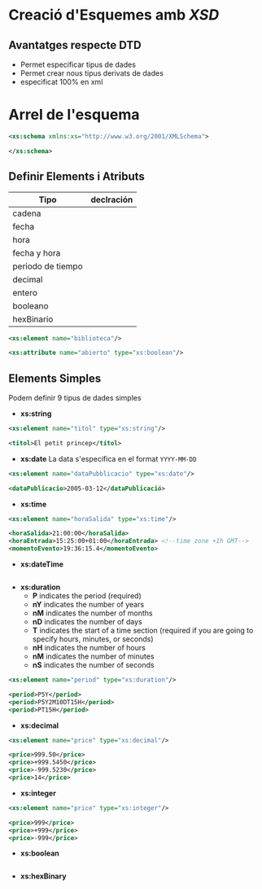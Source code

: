 # Creació d'Esquemes amb *XSD*

## Avantatges respecte DTD

* Permet especificar tipus de dades
* Permet crear nous tipus derivats de dades
* especificat 100% en xml

# Arrel de l'esquema

```xml
<xs:schema xmlns:xs="http://www.w3.org/2001/XMLSchema">

</xs:schema>
```


## Definir Elements i Atributs
| Tipo | declración |
|-|-|
| cadena |
| fecha |
| hora |
|fecha y hora |
| periodo de tiempo |
| decimal |
| entero |
| booleano |
| hexBinario |

```xml
<xs:element name="biblioteca"/>

<xs:attribute name="abierto" type="xs:boolean"/>
```

## Elements Simples
Podem definir 9  tipus de dades simples


* **xs:string**
```xml
<xs:element name="titol" type="xs:string"/>

<titol>El petit princep</títol>
```

* **xs:date**
La data s'especifica en el format `YYYY-MM-DD`
```xml
<xs:element name="dataPubblicacio" type="xs:date"/>

<dataPublicacio>2005-03-12</dataPublicació>
```

* **xs:time**
```xml
<xs:element name="horaSalida" type="xs:time"/>

<horaSalida>21:00:00</horaSalida>
<horaEntrada>15:25:00+01:00</horaEntrada> <!--time zone +1h GMT-->
<momentoEvento>19:36:15.4</momentoEvento>
```
* **xs:dateTime**
```xml
```
* **xs:duration**
   * **P** indicates the period (required)
   * **nY** indicates the number of years
   * **nM** indicates the number of months
   * **nD** indicates the number of days
   * **T** indicates the start of a time section (required if you are going to specify hours, minutes, or seconds)
   * **nH** indicates the number of hours
   * **nM** indicates the number of minutes
   * **nS** indicates the number of seconds

```xml
<xs:element name="period" type="xs:duration"/>

<period>P5Y</period>
<period>P5Y2M10DT15H</period>
<period>PT15H</period>
```

* **xs:decimal**
```xml
<xs:element name="price" type="xs:decimal"/>

<price>999.50</price>
<price>+999.5450</price>
<price>-999.5230</price>
<price>14</price>
```
* **xs:integer**
```xml
<xs:element name="price" type="xs:integer"/>

<price>999</price>
<price>+999</price>
<price>-999</price>
```
* **xs:boolean**
```xml
```
* **xs:hexBinary**
```xml
```